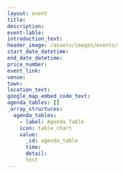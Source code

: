 ```yaml
---
layout: event
title:
description:
event-lable:
introduction_text:
header_image: /assets/images/events/
start_date_datetime:
end_date_datetime:
price_number: 
event_link:
venue:
town:
location_text:
google_map_embed_code_text:
agenda_tables: []
_array_structures:
  agenda_tables:
    - label: Agenda Table
    icon: table_chart
    value:
      _id: agenda_table
      time:
      detail:
      test
---
```

